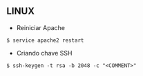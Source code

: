 ## LINUX

- Reiniciar Apache

```
$ service apache2 restart
```

- Criando chave SSH

```
$ ssh-keygen -t rsa -b 2048 -c "<COMMENT>"
```

